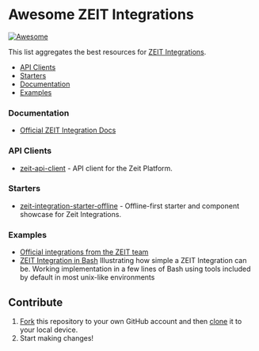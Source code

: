 # Awesome ZEIT Integrations

[![Awesome](https://cdn.rawgit.com/sindresorhus/awesome/d7305f38d29fed78fa85652e3a63e154dd8e8829/media/badge.svg)](https://github.com/sindresorhus/awesome)

This list aggregates the best resources for [ZEIT Integrations](https://zeit.co/integrations).

- [API Clients](#api-clients)
- [Starters](#starters)
- [Documentation](#documentation)
- [Examples](#examples)
### Documentation

- [Official ZEIT Integration Docs](https://zeit.co/docs/integrations/)

### API Clients

- [zeit-api-client](https://github.com/manguluka/zeit-api-client) - API client for the Zeit Platform.

### Starters

- [zeit-integration-starter-offline](https://github.com/manguluka/zeit-integration-starter-offline) - Offline-first starter and component showcase for Zeit Integrations.

### Examples

- [Official integrations from the ZEIT team](https://github.com/zeit/integrations)
- [ZEIT Integration in Bash](https://github.com/manguluka/zeit-integration-bash) Illustrating how simple a ZEIT Integration can be. Working implementation in a few lines of Bash using tools included by default in most unix-like environments

## Contribute

1. [Fork](https://help.github.com/articles/fork-a-repo/) this repository to your own GitHub account and then [clone](https://help.github.com/articles/cloning-a-repository/) it to your local device.
2. Start making changes!
